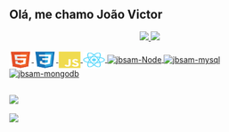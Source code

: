 ## Olá, me chamo João Victor

<div align="center">

  <a href="https://github.com/Jbsam159">
  
  <img height="175em" src="https://github-readme-stats.vercel.app/api?username=Jbsam159&show_icons=true&theme=dark&include_all_commits=true&count_private=true"/>
  
  <img height="175em" src="https://github-readme-stats.vercel.app/api/top-langs/?username=Jbsam159&layout=compact&langs_count=7&theme=dark"/>
  
</div>

<div style="display: inline_block"><br>

   <img align="center" alt="jbsam-HTML" height="30" width="40" src="https://raw.githubusercontent.com/devicons/devicon/master/icons/html5/html5-original.svg">
   
   <img align="center" alt="jbsam-CSS" height="30" width="40" src="https://raw.githubusercontent.com/devicons/devicon/master/icons/css3/css3-original.svg">
  
  <img align="center" alt="jbsam-Js" height="30" width="40" src="https://raw.githubusercontent.com/devicons/devicon/master/icons/javascript/javascript-plain.svg">
  
  <img align="center" alt="jbsam-React" height="30" width="40" src="https://raw.githubusercontent.com/devicons/devicon/master/icons/react/react-original.svg">
  
  <img align="center" alt="jbsam-Node" height="30" width="40" src="https://cdn.jsdelivr.net/gh/devicons/devicon/icons/nodejs/nodejs-original.svg" />

<img align="center" alt="jbsam-mysql" height="30" width="40" src="https://cdn.jsdelivr.net/gh/devicons/devicon/icons/mysql/mysql-original.svg" />    

<img align="center" alt="jbsam-mongodb" height="30" width="40"  src="https://cdn.jsdelivr.net/gh/devicons/devicon/icons/mongodb/mongodb-original.svg" />      
  
</div>

##

<div>
 
  <a href="https://instagram.com/john_codes22" target="_blank"><img src="https://img.shields.io/badge/-Instagram-%23E4405F?style=for-the-badge&logo=instagram&logoColor=white" target="_blank"></a>
  
  <a href="https://www.linkedin.com/in/jo%C3%A3o-victor-batista-sampaip-861216237/" target="_blank"><img src="https://img.shields.io/badge/-LinkedIn-%230077B5?style=for-the-badge&logo=linkedin&logoColor=white" target="_blank"></a> 
          
</div>
